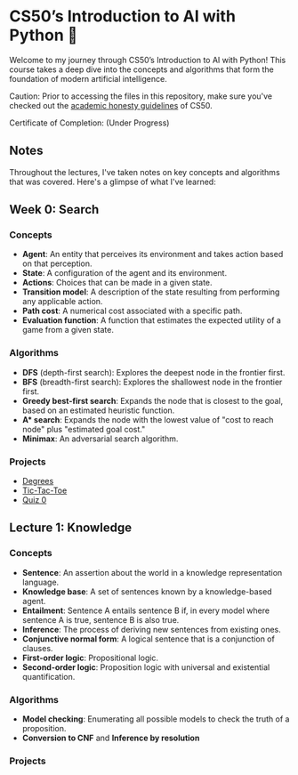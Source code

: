# CS50’s Introduction to AI with Python 🚀

Welcome to my journey through CS50’s Introduction to AI with Python! This course takes a deep dive into the concepts and algorithms that form the foundation of modern artificial intelligence.

Caution: Prior to accessing the files in this repository, make sure you've checked out the [academic honesty guidelines](https://cs50.harvard.edu/college/2021/fall/syllabus/#academic-honesty) of CS50.

Certificate of Completion: (Under Progress)

## Notes

Throughout the lectures, I've taken notes on key concepts and algorithms that was covered. Here's a glimpse of what I've learned:

## Week 0: Search

### Concepts
- **Agent**: An entity that perceives its environment and takes action based on that perception.
- **State**: A configuration of the agent and its environment.
- **Actions**: Choices that can be made in a given state.
- **Transition model**: A description of the state resulting from performing any applicable action.
- **Path cost**: A numerical cost associated with a specific path.
- **Evaluation function**: A function that estimates the expected utility of a game from a given state.

### Algorithms
- **DFS** (depth-first search): Explores the deepest node in the frontier first.
- **BFS** (breadth-first search): Explores the shallowest node in the frontier first.
- **Greedy best-first search**: Expands the node that is closest to the goal, based on an estimated heuristic function.
- **A\* search**: Expands the node with the lowest value of "cost to reach node" plus "estimated goal cost."
- **Minimax**: An adversarial search algorithm.

### Projects
- [Degrees](https://github.com/Shaileshsaravanan/CS50AI/tree/main/Week%200%20-%20Search/Degrees)
- [Tic-Tac-Toe](https://github.com/Shaileshsaravanan/CS50AI/tree/main/Week%200%20-%20Search/Tic-Tac-Toe)
- [Quiz 0](https://github.com/Shaileshsaravanan/CS50AI/blob/main/Week%200%20-%20Search/Quiz%200.png)

## Lecture 1: Knowledge

### Concepts
- **Sentence**: An assertion about the world in a knowledge representation language.
- **Knowledge base**: A set of sentences known by a knowledge-based agent.
- **Entailment**: Sentence A entails sentence B if, in every model where sentence A is true, sentence B is also true.
- **Inference**: The process of deriving new sentences from existing ones.
- **Conjunctive normal form**: A logical sentence that is a conjunction of clauses.
- **First-order logic**: Propositional logic.
- **Second-order logic**: Proposition logic with universal and existential quantification.

### Algorithms
- **Model checking**: Enumerating all possible models to check the truth of a proposition.
- **Conversion to CNF** and **Inference by resolution**

### Projects
